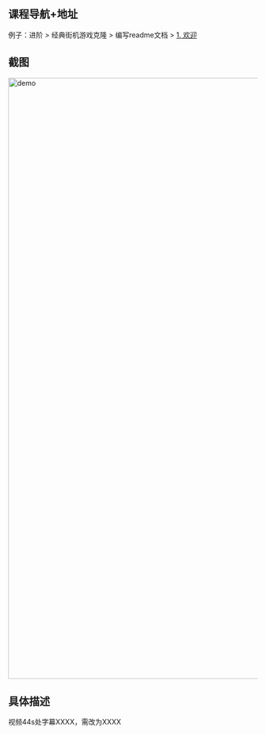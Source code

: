 ## 课程导航+地址
例子：进阶 > 经典街机游戏克隆 > 编写readme文档 > [1. 欢迎](教室地址链接)

## 截图
<img width="1212" alt="demo" src="图片地址">

## 具体描述
视频44s处字幕XXXX，需改为XXXX